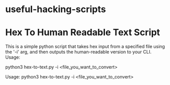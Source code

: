 # useful-hacking-scripts

# Hex To Human Readable Text Script

This is a simple python script that takes hex input from a specified file using the '-i' arg, and then outputs the human-readable version to your CLI.
Usage: <div class="copyable">python3 hex-to-text.py -i <file_you_want_to_convert></div>

Usage: python3 hex-to-text.py -i <file_you_want_to_convert>

